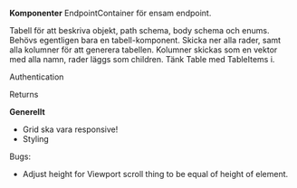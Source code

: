 **Komponenter**
EndpointContainer för ensam endpoint.

Tabell för att beskriva objekt, path schema, body schema och enums. Behövs egentligen bara en tabell-komponent. Skicka ner alla rader, samt alla kolumner för att generera tabellen. Kolumner skickas som en vektor med alla namn, rader läggs som children. Tänk Table med TableItems i. 

Authentication

Returns


**Generellt**
* Grid ska vara responsive! 
* Styling


Bugs:
* Adjust height for Viewport scroll thing to be equal of height of element. 
